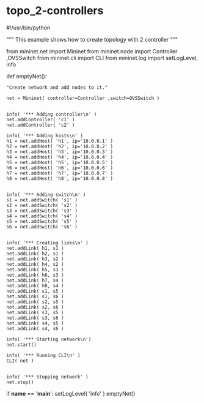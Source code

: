 topo_2-controllers
==================
#!/usr/bin/python

"""
This example shows how to create topology with 2 controller
"""

from mininet.net import Mininet
from mininet.node import Controller ,OVSSwitch
from mininet.cli import CLI
from mininet.log import setLogLevel, info

def emptyNet():

    "Create network and add nodes to it."

    net = Mininet( controller=Controller ,switch=OVSSwitch )


    info( '*** Adding controller\n' )
    net.addController( 'c1' )
    net.addController( 'c2' )
   
    info( '*** Adding hosts\n' )
    h1 = net.addHost( 'h1', ip='10.0.0.1' )
    h2 = net.addHost( 'h2', ip='10.0.0.2' )
    h3 = net.addHost( 'h3', ip='10.0.0.3' )
    h4 = net.addHost( 'h4', ip='10.0.0.4' )
    h5 = net.addHost( 'h5', ip='10.0.0.5' )
    h6 = net.addHost( 'h6', ip='10.0.0.6' )
    h7 = net.addHost( 'h7', ip='10.0.0.7' )
    h8 = net.addHost( 'h8', ip='10.0.0.8' )


    info( '*** Adding switch\n' )
    s1 = net.addSwitch( 's1' )
    s2 = net.addSwitch( 's2' )
    s3 = net.addSwitch( 's3' )
    s4 = net.addSwitch( 's4' )
    s5 = net.addSwitch( 's5' )
    s6 = net.addSwitch( 's6' )


    info( '*** Creating links\n' )
    net.addLink( h1, s1 )
    net.addLink( h2, s1 )
    net.addLink( h3, s2 )
    net.addLink( h4, s2 )
    net.addLink( h5, s3 )
    net.addLink( h6, s3 )
    net.addLink( h7, s4 )
    net.addLink( h8, s4 )
    net.addLink( s1, s5 )
    net.addLink( s1, s6 )
    net.addLink( s2, s5 )
    net.addLink( s2, s6 )
    net.addLink( s3, s5 )
    net.addLink( s3, s6 )
    net.addLink( s4, s5 )
    net.addLink( s4, s6 )
    
    info( '*** Starting network\n')
    net.start()
 
    info( '*** Running CLI\n' )
    CLI( net )


    info( '*** Stopping network' )
    net.stop()

if __name__ == '__main__':
    setLogLevel( 'info' )
    emptyNet()
